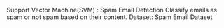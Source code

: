 Support Vector Machine(SVM) : Spam Email Detection
    Classify emails as spam or not spam based on their content.
    Dataset: Spam Email Dataset